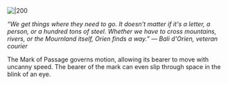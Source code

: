 
![|200](https://5etools.seansbox.com/img/book/ERLW/022-1-13-passage.webp)

*“We get things where they need to go. It doesn't matter if it's a letter, a person, or a hundred tons of steel. Whether we have to cross mountains, rivers, or the Mournland itself, Orien finds a way.” — Bali d'Orien, veteran courier*

The Mark of Passage governs motion, allowing its bearer to move with uncanny speed. The bearer of the mark can even slip through space in the blink of an eye.
